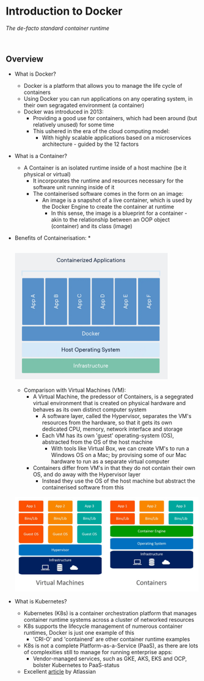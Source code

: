 # Introduction to Docker
*The de-facto standard container runtime*

<br>

## Overview
* What is Docker?
    * Docker is a platform that allows you to manage the life cycle of containers
    * Using Docker you can run applications on any operating system, in their own segragated environment (a container)
    * Docker was introduced in 2013:
        * Providing a good use for containers, which had been around (but relatively unused) for some time
        * This ushered in the era of the cloud computing model:
            * With highly scalable applications based on a microservices architecture - guided by the 12 factors
* What is a Container?
    * A Container is an isolated runtime inside of a host machine (be it physical or virtual)
        * It incorporates the runtime and resources necessary for the software unit running inside of it
        * The containerised software comes in the form on an image:
            * An image is a snapshot of a live container, which is used by the Docker Engine to create the container at runtime
                * In this sense, the image is a blueprint for a container - akin to the relationship between an OOP object (container) and its class (image)
* Benefits of Containerisation:
    * 

    <br>

    <img src="./res/containers.png" width="400" alt="containers">

    <br>
    <br>

    * Comparison with Virtual Machines (VM):
        * A Virtual Machine, the predessor of Containers, is a segegrated virtual environment that is created on physical hardware and behaves as its own distinct computer system
            * A software layer, called the Hypervisor, separates the VM's resources from the hardware, so that it gets its own dedicated CPU, memory, network interface and storage
            * Each VM has its own 'guest' operating-system (OS), abstracted from the OS of the host machine
                * With tools like Virtual Box, we can create VM's to run a Windows OS on a Mac; by provising some of our Mac hardware to run as a separate virtual computer
        * Containers differ from VM's in that they do not contain their own OS, and do away with the Hypervisor layer
            * Instead they use the OS of the host machine but abstract the containerised software from this

    <br>

    <img src="./res/containers-vs-vm.png" width="500" alt="containers vs vm">

* What is Kubernetes?
    * Kubernetes (K8s) is a container orchestration platform that manages container runtime systems across a cluster of networked resources
    * K8s supports the lifecycle management of numerous container runtimes, Docker is just one example of this
        * 'CRI-O' and 'containerd' are other container runtime examples
    * K8s is not a complete Platform-as-a-Service (PaaS), as there are lots of complexities still to manage for running enterprise apps:
        * Vendor-managed services, such as GKE, AKS, EKS and OCP, bolster Kubernetes to PaaS-status
    * Excellent [article](https://www.atlassian.com/microservices/microservices-architecture/kubernetes-vs-docker) by Atlassian
